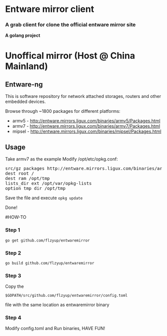 # Entware mirror client

### A grab client for clone the official entware mirror site


**A golang project**

# Unoffical mirror (Host @ China Mainland)
## Entware-ng

This is software repository for network attached storages, routers and other embedded devices.

Browse through ~1800 packages for different platforms:

* armv5 - http://entware.mirrors.ligux.com/binaries/armv5/Packages.html
* armv7 - http://entware.mirrors.ligux.com/binaries/armv7/Packages.html
* mipsel - http://entware.mirrors.ligux.com/binaries/mipsel/Packages.html

## Usage

Take armv7 as the example
Modify /opt/etc/opkg.conf:

<pre>
src/gz packages http://entware.mirrors.ligux.com/binaries/armv7
dest root /
dest ram /opt/tmp
lists_dir ext /opt/var/opkg-lists
option tmp_dir /opt/tmp
</pre>

Save the file and execute `opkg update`

Done!

#HOW-TO

### Step 1

`
go get github.com/flzyup/entwaremirror
`

### Step 2
`
go build github.com/flzyup/entwaremirror
`

### Step 3

Copy the 

`
$GOPATH/src/github.com/flzyup/entwaremirror/config.toml 
`

file with the same location as entwaremirror binary

### Step 4

Modify config.toml and Run binaries, HAVE FUN!